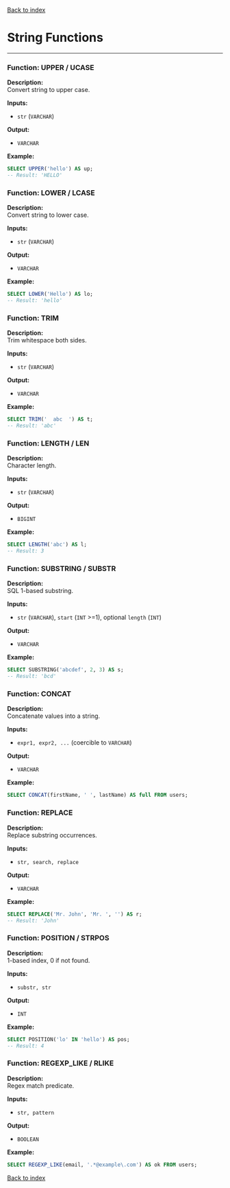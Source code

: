 [Back to index](./README.md)

# String Functions

---

### Function: UPPER / UCASE
**Description:**  
Convert string to upper case.

**Inputs:** 
- `str` (`VARCHAR`)

**Output:** 
- `VARCHAR`

**Example:**
```sql
SELECT UPPER('hello') AS up;
-- Result: 'HELLO'
```

### Function: LOWER / LCASE
**Description:**  
Convert string to lower case.

**Inputs:** 
- `str` (`VARCHAR`)

**Output:** 
- `VARCHAR`

**Example:**
```sql
SELECT LOWER('Hello') AS lo;
-- Result: 'hello'
```

### Function: TRIM
**Description:**  
Trim whitespace both sides.

**Inputs:** 
- `str` (`VARCHAR`)

**Output:** 
- `VARCHAR`

**Example:**
```sql
SELECT TRIM('  abc  ') AS t;
-- Result: 'abc'
```

### Function: LENGTH / LEN
**Description:**  
Character length.

**Inputs:** 
- `str` (`VARCHAR`)

**Output:** 
- `BIGINT`

**Example:**
```sql
SELECT LENGTH('abc') AS l;
-- Result: 3
```

### Function: SUBSTRING / SUBSTR
**Description:**  
SQL 1-based substring.

**Inputs:** 
- `str` (`VARCHAR`), `start` (`INT` >=1), optional `length` (`INT`)

**Output:** 
- `VARCHAR`

**Example:**
```sql
SELECT SUBSTRING('abcdef', 2, 3) AS s;
-- Result: 'bcd'
```

### Function: CONCAT
**Description:**  
Concatenate values into a string.

**Inputs:** 
- `expr1, expr2, ...` (coercible to `VARCHAR`)

**Output:** 
- `VARCHAR`

**Example:**
```sql
SELECT CONCAT(firstName, ' ', lastName) AS full FROM users;
```

### Function: REPLACE
**Description:**  
Replace substring occurrences.

**Inputs:** 
- `str, search, replace`

**Output:** 
- `VARCHAR`

**Example:**
```sql
SELECT REPLACE('Mr. John', 'Mr. ', '') AS r;
-- Result: 'John'
```

### Function: POSITION / STRPOS
**Description:**  
1-based index, 0 if not found.

**Inputs:** 
- `substr, str`

**Output:** 
- `INT`

**Example:**
```sql
SELECT POSITION('lo' IN 'hello') AS pos;
-- Result: 4
```

### Function: REGEXP_LIKE / RLIKE
**Description:**  
Regex match predicate.

**Inputs:** 
- `str, pattern`

**Output:** 
- `BOOLEAN`

**Example:**
```sql
SELECT REGEXP_LIKE(email, '.*@example\.com') AS ok FROM users;
```

[Back to index](./README.md)
